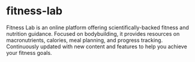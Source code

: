 # fitness-lab
Fitness Lab is an online platform offering scientifically-backed fitness and nutrition guidance. Focused on bodybuilding, it provides resources on macronutrients, calories, meal planning, and progress tracking. Continuously updated with new content and features to help you achieve your fitness goals.
